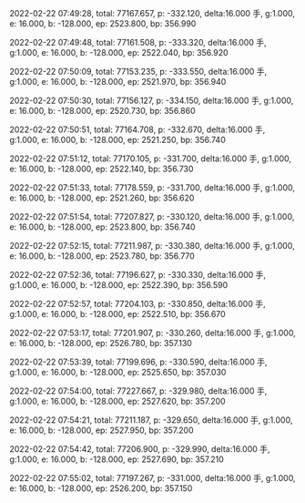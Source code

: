 2022-02-22 07:49:28, total: 77167.657, p: -332.120, delta:16.000 手, g:1.000, e: 16.000, b: -128.000, ep: 2523.800, bp: 356.990

2022-02-22 07:49:48, total: 77161.508, p: -333.320, delta:16.000 手, g:1.000, e: 16.000, b: -128.000, ep: 2522.040, bp: 356.920

2022-02-22 07:50:09, total: 77153.235, p: -333.550, delta:16.000 手, g:1.000, e: 16.000, b: -128.000, ep: 2521.970, bp: 356.940

2022-02-22 07:50:30, total: 77156.127, p: -334.150, delta:16.000 手, g:1.000, e: 16.000, b: -128.000, ep: 2520.730, bp: 356.860

2022-02-22 07:50:51, total: 77164.708, p: -332.670, delta:16.000 手, g:1.000, e: 16.000, b: -128.000, ep: 2521.250, bp: 356.740

2022-02-22 07:51:12, total: 77170.105, p: -331.700, delta:16.000 手, g:1.000, e: 16.000, b: -128.000, ep: 2522.140, bp: 356.730

2022-02-22 07:51:33, total: 77178.559, p: -331.700, delta:16.000 手, g:1.000, e: 16.000, b: -128.000, ep: 2521.260, bp: 356.620

2022-02-22 07:51:54, total: 77207.827, p: -330.120, delta:16.000 手, g:1.000, e: 16.000, b: -128.000, ep: 2523.800, bp: 356.740

2022-02-22 07:52:15, total: 77211.987, p: -330.380, delta:16.000 手, g:1.000, e: 16.000, b: -128.000, ep: 2523.780, bp: 356.770

2022-02-22 07:52:36, total: 77196.627, p: -330.330, delta:16.000 手, g:1.000, e: 16.000, b: -128.000, ep: 2522.390, bp: 356.590

2022-02-22 07:52:57, total: 77204.103, p: -330.850, delta:16.000 手, g:1.000, e: 16.000, b: -128.000, ep: 2522.510, bp: 356.670

2022-02-22 07:53:17, total: 77201.907, p: -330.260, delta:16.000 手, g:1.000, e: 16.000, b: -128.000, ep: 2526.780, bp: 357.130

2022-02-22 07:53:39, total: 77199.696, p: -330.590, delta:16.000 手, g:1.000, e: 16.000, b: -128.000, ep: 2525.650, bp: 357.030

2022-02-22 07:54:00, total: 77227.667, p: -329.980, delta:16.000 手, g:1.000, e: 16.000, b: -128.000, ep: 2527.620, bp: 357.200

2022-02-22 07:54:21, total: 77211.187, p: -329.650, delta:16.000 手, g:1.000, e: 16.000, b: -128.000, ep: 2527.950, bp: 357.200

2022-02-22 07:54:42, total: 77206.900, p: -329.990, delta:16.000 手, g:1.000, e: 16.000, b: -128.000, ep: 2527.690, bp: 357.210

2022-02-22 07:55:02, total: 77197.267, p: -331.000, delta:16.000 手, g:1.000, e: 16.000, b: -128.000, ep: 2526.200, bp: 357.150